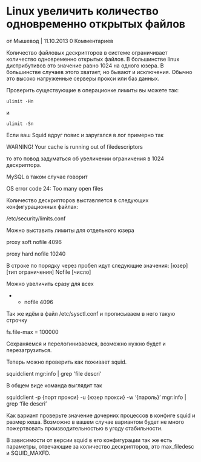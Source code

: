 # Linux увеличить количество одновременно открытых файлов
от Мышевод | 11.10.2013 0 Комментариев

Количество файловых дескрипторов в системе ограничивает количество одновременно открытых файлов. В большинстве linux дистрибутивов это значение равно 1024 на одного юзера. В большинстве случаев этого хватает, но бывают и исключения. Обычно это высоко нагруженные серверы прокси или баз данных.

Проверить существующие в операционке лимиты вы можете так:

    ulimit -Hn

и

    ulimit -Sn

Если ваш Squid вдруг повис и заругался в лог примерно так

WARNING! Your cache is running out of filedescriptors

то это повод задуматься об увеличении ограничения в 1024 дескриптора.

MySQL в таком случае говорит

OS error code 24: Too many open files

Количество дескрипторов выставляется в следующих конфигурационных файлах:

/etc/security/limits.conf

Можно выставить лимиты для отдельного юзера

proxy soft nofile 4096

proxy hard nofile 10240

В строке по порядку через пробел идут следующие значения: [юзер] [тип ограничения] Nofile [число]

Можно увеличить сразу для всех

* - nofile 4096

Так же идём в файл /etc/sysctl.conf и прописываем в него такую строчку

fs.file-max = 100000

Сохраняемся и перелогиниваемся, возможно нужно будет и перезагрузиться.

Теперь можно проверить как поживает squid.

squidclient mgr:info | grep 'file descri'

В общем виде команда выглядит так

squidclient -p {порт прокси} -u {юзер прокси} -w ‘{пароль}’ mgr:info | grep ‘file descri’

Как вариант проверьте значение дочерних процессов в конфиге squid и размер кеша. Возможно в вашем случае вариантом будет не много пожертвовать производительностью в угоду стабильности.

В зависимости от версии squid в его конфигурации так же есть параметры, отвечающие за количество дескрипторов, это max_filedesc и SQUID_MAXFD.
